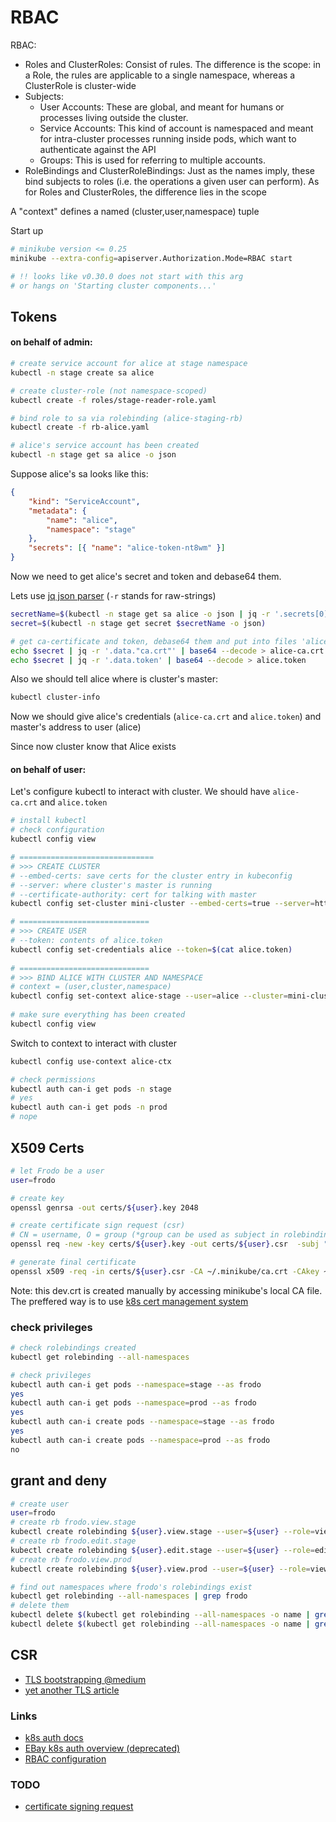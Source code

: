 # RBAC

RBAC:
- Roles and ClusterRoles: Consist of rules. The difference is the scope: 
in a Role, the rules are applicable to a single namespace, whereas a ClusterRole is cluster-wide
- Subjects:
  - User Accounts: These are global, and meant for humans or processes living outside the cluster.
  - Service Accounts: This kind of account is namespaced and meant for intra-cluster processes running inside pods, which want to authenticate against the API
  - Groups: This is used for referring to multiple accounts.
- RoleBindings and ClusterRoleBindings: Just as the names imply, these bind subjects to roles (i.e. the operations a given user can perform).
As for Roles and ClusterRoles, the difference lies in the scope

A "context" defines a named (cluster,user,namespace) tuple

Start up
```bash
# minikube version <= 0.25
minikube --extra-config=apiserver.Authorization.Mode=RBAC start  

# !! looks like v0.30.0 does not start with this arg 
# or hangs on 'Starting cluster components...' 
```

## Tokens

#### on behalf of admin:
```bash
# create service account for alice at stage namespace
kubectl -n stage create sa alice

# create cluster-role (not namespace-scoped)
kubectl create -f roles/stage-reader-role.yaml

# bind role to sa via rolebinding (alice-staging-rb)
kubectl create -f rb-alice.yaml

# alice's service account has been created
kubectl -n stage get sa alice -o json
```

Suppose alice's sa looks like this:
```json
{
    "kind": "ServiceAccount",
    "metadata": {
        "name": "alice",
        "namespace": "stage"
    },
    "secrets": [{ "name": "alice-token-nt8wm" }]
}
```

Now we need to get alice's secret and token and debase64 them. 

Lets use [jq json parser](https://stedolan.github.io/jq/) (`-r` stands for raw-strings) 
```bash
secretName=$(kubectl -n stage get sa alice -o json | jq -r '.secrets[0].name')
secret=$(kubectl -n stage get secret $secretName -o json)

# get ca-certificate and token, debase64 them and put into files 'alice-ca.crt' and 'alice.token'
echo $secret | jq -r '.data."ca.crt"' | base64 --decode > alice-ca.crt
echo $secret | jq -r '.data.token' | base64 --decode > alice.token
```

Also we should tell alice where is cluster's master:
```bash
kubectl cluster-info
```

Now we should give alice's credentials (`alice-ca.crt` and `alice.token`) and master's address to user (alice)

Since now cluster know that Alice exists

#### on behalf of user:

Let's configure kubectl to interact with cluster. We should have `alice-ca.crt` and `alice.token`

```bash
# install kubectl
# check configuration
kubectl config view

# ==============================
# >>> CREATE CLUSTER
# --embed-certs: save certs for the cluster entry in kubeconfig
# --server: where cluster's master is running
# --certificate-authority: cert for talking with master
kubectl config set-cluster mini-cluster --embed-certs=true --server=https://192.168.99.100:8443 --certificate-authority=alice-ca.crt

# =============================
# >>> CREATE USER
# --token: contents of alice.token
kubectl config set-credentials alice --token=$(cat alice.token)
    
# =============================
# >>> BIND ALICE WITH CLUSTER AND NAMESPACE
# context = (user,cluster,namespace)
kubectl config set-context alice-stage --user=alice --cluster=mini-cluster --namespace=stage
    
# make sure everything has been created
kubectl config view
```

Switch to context to interact with cluster
```bash
kubectl config use-context alice-ctx

# check permissions
kubectl auth can-i get pods -n stage
# yes
kubectl auth can-i get pods -n prod
# nope
```


## X509 Certs
```bash
# let Frodo be a user
user=frodo

# create key
openssl genrsa -out certs/${user}.key 2048

# create certificate sign request (csr)
# CN = username, O = group (*group can be used as subject in rolebinding later)
openssl req -new -key certs/${user}.key -out certs/${user}.csr  -subj "/CN=${user}"

# generate final certificate
openssl x509 -req -in certs/${user}.csr -CA ~/.minikube/ca.crt -CAkey ~/.minikube/ca.key -CAcreateserial -out certs/${user}.crt -days 500
```

Note: this dev.crt is created manually by accessing minikube's local CA file. The preffered way is 
to use [k8s cert management system](https://v1-9.docs.kubernetes.io/docs/tasks/tls/managing-tls-in-a-cluster/)

### check privileges
```bash
# check rolebindings created
kubectl get rolebinding --all-namespaces

# check privileges
kubectl auth can-i get pods --namespace=stage --as frodo
yes
kubectl auth can-i get pods --namespace=prod --as frodo
yes
kubectl auth can-i create pods --namespace=stage --as frodo
yes
kubectl auth can-i create pods --namespace=prod --as frodo
no
```

## grant and deny
```bash
# create user
user=frodo
# create rb frodo.view.stage
kubectl create rolebinding ${user}.view.stage --user=${user} --role=view-stage-role --namespace=stage
# create rb frodo.edit.stage
kubectl create rolebinding ${user}.edit.stage --user=${user} --role=edit-stage-role --namespace=stage
# create rb frodo.view.prod
kubectl create rolebinding ${user}.view.prod --user=${user} --role=view-prod-role --namespace=prod

# find out namespaces where frodo's rolebindings exist
kubectl get rolebinding --all-namespaces | grep frodo
# delete them
kubectl delete $(kubectl get rolebinding --all-namespaces -o name | grep frodo) --namespace=stage
kubectl delete $(kubectl get rolebinding --all-namespaces -o name | grep frodo) --namespace=prod
```


## CSR
- [TLS bootstrapping @medium](https://medium.com/@toddrosner/kubernetes-tls-bootstrapping-cf203776abc7)
- [yet another TLS article](https://jenciso.github.io/personal/manage-tls-certificates-for-kubernetes-users)


### Links
- [k8s auth docs](https://kubernetes.io/docs/admin/authentication/)
- [EBay k8s auth overview (deprecated)](https://github.com/eBay/Kubernetes/blob/master/docs/user-guide/kubeconfig-file.md)
- [RBAC configuration](https://docs.bitnami.com/kubernetes/how-to/configure-rbac-in-your-kubernetes-cluster/#step-5-test-the-rbac-rule)

### TODO
- [certificate signing request](https://kubernetes.io/docs/tasks/tls/managing-tls-in-a-cluster/)
